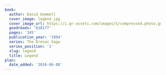 ```yaml
---
book:
  author: David Gemmell
  cover_image: legend.jpg
  cover_image_url: https://i.gr-assets.com/images/S/compressed.photo.goodreads.com/books/1388201276l/618177.jpg
  goodreads: '618177'
  pages: '345'
  publication_year: '1994'
  series: The Drenai Saga
  series_position: '1'
  slug: legend
  title: Legend
plan:
  date_added: '2016-06-08'
---
```

